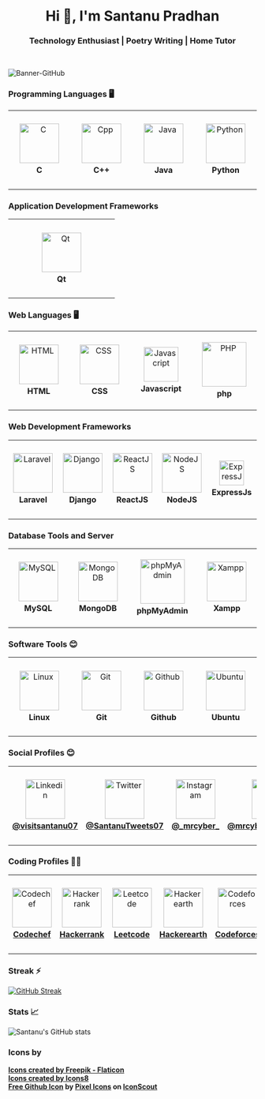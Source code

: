 <h1 align="center">Hi 👋, I'm Santanu Pradhan</h1>
<h3 align="center">Technology Enthusiast | Poetry Writing | Home Tutor</h3><br>

![Banner-GitHub](https://github.com/SantanuWorks/SantanuWorks/assets/133559707/f4df8f48-2f82-4666-93c6-441e265dc391)

### Programming Languages 🖥️

<table>
  <tr height="160">
    <td width="200" align="center">
       <img height="80" src="https://github.com/SantanuWorks/SantanuWorks/assets/133559707/8071d858-3f28-4aaf-b0f0-8bc3deb26166" alt="C">
      <b><br>C</b>
    </td>
    <td width="200" align="center">
       <img height="80" src="https://github.com/SantanuWorks/SantanuWorks/assets/133559707/77a8c477-af2b-4a4e-ad95-775b5ae7ecbb" alt="Cpp">
       <b><br>C++</b>
    </td>
    <td border="0" width="200" align="center">
      <img height="80" src="https://github.com/SantanuWorks/SantanuWorks/assets/133559707/d228c135-e1ab-404e-a432-3b91928923e3" alt="Java">
      <b><br>Java</b>
    </td>
    <td border="0" width="200" align="center">
      <img height="80" src="https://github.com/SantanuWorks/SantanuWorks/assets/133559707/fb93cfbf-1240-42c2-89b5-d0b55c38c4d3" alt="Python">
      <b><br>Python</b>
    </td>
  </tr>
</table>

### Application Development Frameworks 

<table>
  <tr height="160">
    <td width="200" align="center">
       <img height="80" src="https://github.com/SantanuWorks/SantanuWorks/assets/133559707/9c23bcab-1784-4e64-817c-3eec1db5cfbd" alt="Qt">
      <b><br>Qt</b>
    </td>
  </tr>
</table>

### Web Languages 🖥️
<table>
  <tr height="160">
    <td width="200" align="center">
       <img height="80" src="https://github.com/SantanuWorks/SantanuWorks/assets/133559707/61e57ed8-f4bb-4a6f-bd78-b01937df68f3" alt="HTML">
      <b><br>HTML</b>
    </td>
    <td width="200" align="center">
       <img height="80" src="https://github.com/SantanuWorks/SantanuWorks/assets/133559707/bae0fc00-8e1c-4f23-bfca-8b3edd921307" alt="CSS">
       <b><br>CSS</b>
    </td>
    <td border="0" width="200" align="center">
      <img height="70" src="https://github.com/SantanuWorks/SantanuWorks/assets/133559707/11ba048c-d03b-45de-a970-b99b2d47bec2" alt="Javascript">
      <b><br>Javascript</b>
    </td>
    <td border="0" width="200" align="center">
      <img height="90" src="https://github.com/SantanuWorks/SantanuWorks/assets/133559707/bb0968aa-6f27-4b37-b7fd-d228f3b82285" alt="PHP">
      <b><br>php</b>
    </td>
  </tr>
</table>

### Web Development Frameworks 

<table>
  <tr height="160">
    <td width="200" align="center">
       <img height="80" src="https://github.com/SantanuWorks/SantanuWorks/assets/133559707/b1570dd8-531a-427a-b194-bd5a14cf3648" alt="Laravel">
      <b><br>Laravel</b>
    </td>
    <td width="200" align="center">
       <img height="80" src="https://github.com/SantanuWorks/SantanuWorks/assets/133559707/2f5a5f43-f820-4bce-b18c-24d51a29c4d4" alt="Django">
      <b><br>Django</b>
    </td>
    <td width="200" align="center">
       <img height="80" src="https://github.com/SantanuWorks/SantanuWorks/assets/133559707/fe3d5518-5ca6-466b-98c6-649146eda68e" alt="ReactJS">
      <b><br>ReactJS</b>
    </td>
    <td width="200" align="center">
       <img height="80" src="https://github.com/SantanuWorks/SantanuWorks/assets/133559707/8c6f12ca-0224-4aba-a75c-453038f54101" alt="NodeJS">
      <b><br>NodeJS</b>
    </td>
    <td width="200" align="center">
       <img height="50" src="https://github.com/SantanuWorks/SantanuWorks/assets/133559707/673271e0-451c-4c7f-aca7-a8acf71f1f50" alt="ExpressJs">
      <b><br>ExpressJs</b>
    </td>
  </tr>
</table>

### Database Tools and Server

<table>
  <tr height="160">
    <td width="200" align="center">
       <img height="80" src="https://github.com/SantanuWorks/SantanuWorks/assets/133559707/ca8a2ee2-47a9-4633-af20-09c9c8440beb" alt="MySQL">
      <b><br>MySQL</b>
    </td>
    <td width="200" align="center">
       <img height="80" src="https://github.com/SantanuWorks/SantanuWorks/assets/133559707/82e1bf3c-4136-463b-9d62-85690d4e66ef" alt="MongoDB">
      <b><br>MongoDB</b>
    </td>
    <td width="200" align="center">
       <img height="90" src="https://github.com/SantanuWorks/SantanuWorks/assets/133559707/52747f24-ad7a-48a5-9669-fce5d203bea1" alt="phpMyAdmin">
      <b><br>phpMyAdmin</b>
    </td>
    <td width="200" align="center">
       <img height="80" src="https://github.com/SantanuWorks/SantanuWorks/assets/133559707/777c4943-ca63-4c38-91f4-5873fa846164" alt="Xampp">
      <b><br>Xampp</b>
    </td>
  </tr>
</table>

### Software Tools 😊

<table>
  <tr height="160">
    <td width="200" align="center">
       <img height="80" src="https://github.com/SantanuWorks/SantanuWorks/assets/133559707/2600e95e-e170-47ff-adba-bc292ec91441" alt="Linux">
      <b><br>Linux</b>
    </td>
    <td width="200" align="center">
       <img height="80" src="https://github.com/SantanuWorks/SantanuWorks/assets/133559707/d680f54e-b074-493c-97c1-f9fa364d2737" alt="Git">
      <b><br>Git</b>
    </td>
    <td width="200" align="center">
       <img height="80" src="https://github.com/SantanuWorks/SantanuWorks/assets/133559707/4d7d6e6d-4953-4302-a52c-7f55eb9ce544" alt="Github">
      <b><br>Github</b>
    </td>
    <td width="200" align="center">
       <img height="80" src="https://github.com/SantanuWorks/SantanuWorks/assets/133559707/8741cf1a-1ae9-47f3-a513-411a89490db3" alt="Ubuntu">
      <b><br>Ubuntu</b>
    </td>
  </tr>
</table>

### Social Profiles 😊
<table>
  <tr height="160">
    <td width="200" align="center">
       <img height="80" src="https://github.com/SantanuWorks/SantanuWorks/assets/133559707/aa3cbe84-a3aa-42cb-8ac3-5f42d517d3b2" alt="Linkedin">
      <a href="https://www.linkedin.com/in/visitsantanu07"><b><br>@visitsantanu07</b></a>
    </td>
    <td width="200" align="center">
       <img height="80" src="https://github.com/SantanuWorks/SantanuWorks/assets/133559707/0fd60685-033b-46db-81fb-a0e5e4b2521b" alt="Twitter">
       <a href="https://twitter.com/SantanuTweets07"><b><br>@SantanuTweets07</b></a>
    </td>
    <td border="0" width="200" align="center">
      <img height="80" src="https://github.com/SantanuWorks/SantanuWorks/assets/133559707/8aa2ced4-0aa8-41a0-9e05-df902a2a84bc" alt="Instagram">
      <a href="https://www.instagram.com/_mrcyber_"><b><br>@_mrcyber_</b></a>
    </td>
    <td border="0" width="200" align="center">
      <img height="80" src="https://github.com/SantanuWorks/SantanuWorks/assets/133559707/f9092f1a-fa27-4dbc-9cac-2dc0986fe800" alt="Facebook">
      <a href="https://www.facebook.com/mrcyberBORNAGAIN"><b><br>@mrcyberBORNAGAIN</b></a>
    </td>
    <td border="0" width="200" align="center">
      <img height="80" src="https://github.com/SantanuWorks/SantanuWorks/assets/133559707/df38170b-037c-461a-8970-e2e21f497d11" alt="Gmail">
      <a href="mailto:santanuworkspace@gmail.com"><b><br>@santanuworkspace</b></a> 
    </td>
  </tr>
</table>

### Coding Profiles 👨‍💻
<table>
  <tr height="160">
    <td width="200" align="center">
       <img width="80" height="80" src="https://github.com/SantanuWorks/SantanuWorks/assets/133559707/14c0f9fb-ff87-4a1e-9642-d021071ed8f7" alt="Codechef">
      <a href=""><b><br>Codechef</b></a>
    </td>
    <td width="200" align="center">
       <img height="80" src="https://github.com/SantanuWorks/SantanuWorks/assets/133559707/826187fa-a9fb-4137-870e-44f50b0ac12f" alt="Hackerrank">
       <a href=""><b><br>Hackerrank</b></a>
    </td>
    <td border="0" width="200" align="center">
      <img height="80" src="https://github.com/SantanuWorks/SantanuWorks/assets/133559707/9128241b-5630-4c8f-8849-949c6446a86c" alt="Leetcode">
      <a href=""><b><br>Leetcode</b></a>
    </td>
    <td border="0" width="200" align="center">
      <img height="80" src="https://github.com/SantanuWorks/SantanuWorks/assets/133559707/bc17f97b-e731-4f83-8b7c-26363ee47187" alt="Hackerearth">
      <a href=""><b><br>Hackerearth</b></a>
    </td>
    <td border="0" width="200" align="center">
      <img height="80" src="https://github.com/SantanuWorks/SantanuWorks/assets/133559707/d39ccdfc-37fa-4837-92cc-ebc36482e088" alt="Codeforces">
      <a href=""><b><br>Codeforces</b></a> 
    </td>
  </tr>
</table>

### Streak ⚡

[![GitHub Streak](https://streak-stats.demolab.com/?user=SantanuWorks&show_icons=true&theme=dark&card_width=1000)](https://git.io/streak-stats)

### Stats 📈

![Santanu's GitHub stats](https://github-readme-stats.vercel.app/api?username=SantanuWorks&show_icons=true&theme=dark&card_width=1000)

### Icons by
<b><a href="https://www.flaticon.com">Icons created by Freepik - Flaticon</a></b><br>
<b><a href="https://icons8.com">Icons created by Icons8</a></b><br>
<b><a href="https://iconscout.com/icons/github" target="_blank">Free Github Icon</a> by <a href="https://iconscout.com/contributors/pixel-icons">Pixel Icons</a> on <a href="https://iconscout.com">IconScout</a></b>
